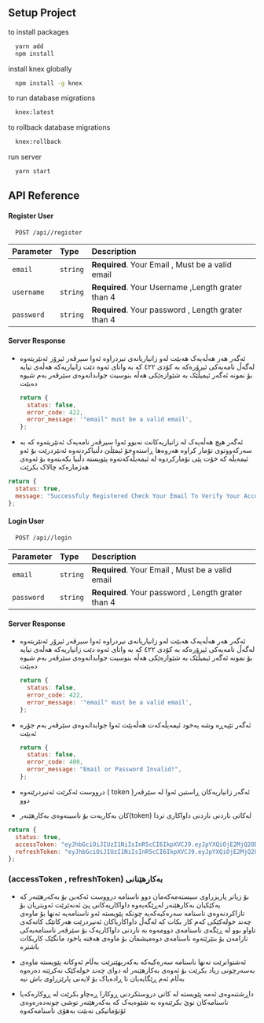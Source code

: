 
## Setup Project

to install packages

```bash
  yarn add
  npm install
```

install knex globally

```bash
  npm install -g knex 
```

to run database migrations

```bash
  knex:latest
```
to rollback database migrations

```bash
  knex:rollback
```

run server

```bash
  yarn start
```




## API Reference

#### Register User

```http
  POST /api//register
```

| Parameter  | Type     | Description                                        |
| :--------- | :------- | :------------------------------------------------- |
| `email`    | `string` | **Required**. Your Email , Must be a valid email   |
| `username` | `string` | **Required**. Your Username ,Length grater than 4  |
| `password` | `string` | **Required**. Your password , Length grater than 4 |

#### Server Response

- ئەگەر هەر هەڵەیەک هەبێت لەو زانیاریانەی نیردراوە ئەوا سیرڤەر ئیرۆر ئەنێریتەوە لەگەڵ نامەیەکی ئیرۆرەکە بە کۆدی ٤٢٢ کە بە واتای ئەوە دێت زانیاریەکە هەڵەی تیایە بۆ نمونە ئەگەر ئیمیڵێک بە شێوازەێکی هەڵە بنوسیت جوابدانەوەی سێرڤەر بەم شیوە دەبێت
  ```javascript
  return {
    status: false,
    error_code: 422,
    error_message: '"email" must be a valid email',
  };
  ```
- ئەگەر هیچ هەڵەیەک لە زانیاریەکانت نەبوو ئەوا سیرڤەر نامەیەک ئەنێریتەوە کە بە سەرکەووتوی تۆمار کراوە هەروەها ڕاستەوخۆ ئیمێڵێ دڵنیاکردنەوە ئەنێردرێت بۆ ئەو ئیمەیڵە کە خۆت پێی تۆمارکردوە لە ئیمەیڵەکەتەوە پێویستە دڵنیا بکەیتەوە بۆ ئەوەی هەژمارەکە چالاک بکرێت

```javascript
return {
  status: true,
  message: "Successfuly Registered Check Your Email To Verify Your Account",
};
```

#### Login User

```http
  POST /api//login
```

| Parameter  | Type     | Description                                        |
| :--------- | :------- | :------------------------------------------------- |
| `email`    | `string` | **Required**. Your Email , Must be a valid email   |
| `password` | `string` | **Required**. Your password , Length grater than 4 |

#### Server Response

- ئەگەر هەر هەڵەیەک هەبێت لەو زانیاریانەی نیردراوە ئەوا سیرڤەر ئیرۆر ئەنێریتەوە لەگەڵ نامەیەکی ئیرۆرەکە بە کۆدی ٤٢٢ کە بە واتای ئەوە دێت زانیاریەکە هەڵەی تیایە بۆ نمونە ئەگەر ئیمیڵێک بە شێوازەێکی هەڵە بنوسیت جوابدانەوەی سێرڤەر بەم شیوە دەبێت

  ```javascript
  return {
    status: false,
    error_code: 422,
    error_message: '"email" must be a valid email',
  };
  ```

- ئەگەر تێپەڕە وشە یەخود ئیمەیڵەکەت هەڵەبێت ئەوا جوابدانەوەی سێرڤەر بەم جۆرە ئەبێت

  ```javascript
  return {
    status: false,
    error_code: 400,
    error_message: "Email or Password Invalid!",
  };
  ```

- درووست ئەکرێت ئەنیردرێنەوە ( token )ئەگەر زانیاریەکان ڕاستبن ئەوا لە سێرڤەر دوو
- کان بەکاریەت بۆ ناسینەوەی بەکارهێنەر(token) لەکاتی ناردنی ناردنی داواکاری تردا

```javascript
return {
  status: true,
  accessToken: "eyJhbGciOiJIUzI1NiIsInR5cCI6IkpXVCJ9.eyJpYXQiOjE2MjQ2ODQ0NDgsImV4cCI6MTYyNDY4NDYyOCwiYXVkIjoiNGE5MmRhZWMtY2JlZi00MjczLThlYmQtY2EyMzJhMDYxYzljIiwiaXNzIjoib25ldHdvLmNvbSJ9.2ArJcg_3qSM-UPea7cl-_Ql8Jc6KRnyh7_mbU8wkWo0",
  refreshToken: "eyJhbGciOiJIUzI1NiIsInR5cCI6IkpXVCJ9.eyJpYXQiOjE2MjQ2ODQ0NDgsImV4cCI6MTYyNTI4OTI0OCwiYXVkIjoiNGE5MmRhZWMtY2JlZi00MjczLThlYmQtY2EyMzJhMDYxYzljIiwiaXNzIjoib25ldHdvLmNvbSJ9.Ifmie3pnC1xKeBx_eYqQHvqjgf3orzGB1H_peMgOevo",
};
```


### (accessToken , refreshToken) بەکارهێنانی 
- بۆ زیاتر پاریزراوی سیستەمەکەمان دوو ناسنامە درووست ئەکەین بۆ بەکەرهێنەر کە یەکێکیان بەکارهێنەر لەڕێگەیەوە داواکاریەکانی پێ ئەنەێرێت ئەویتریان بۆ تازاکردنەوەی ناسنامە سەرەکیەکەیە چونکە پێویستە ئەو ناسنامەیە تەنها بۆ ماوەی چەند خولەکێکی کەم کار بکات کە لەگەڵ داواکاریاکان ئەنیردرێت هەرکاتێک کاتەکەی تاواو بوو لە ڕێگەی ناسنامەی دوومەوە بە ناردنی داواکاریەک بۆ سێرڤەر ناسنامەیەکی تازامەن بۆ بنێرێتەوە ناسنامەی دوەمیشمان بۆ ماوەی هەفتە یاخود مانگێک کاربکات باشترە

- ئەشتوانرێت تەنها ناسنامە سەرەکیەکە بەکەربهێنرێت بەڵام ئەوکاتە پێویستە ماوەی بەسەرچونی زیاد بکرێت بۆ ئەوەی بەکارهێنەر لە دوای چەند خولەکێک نەکرێتە دەرەوە بەڵام ئەم ڕێگایەیان تا ڕادەیاک بۆ لایەنی پارێزراوی باش نیە

- داڕشتنەوەی ئەمە پێویستە لە کاتی دروستکردنی ڕوکارا ڕەچاو بکرێت لە ڕوکارەکەیا ناسنامەکان نوێ بکرێنەوە بە شێوەیەک کە بەکەرهێنەر توشی چونەدەرەوەی ئۆتۆماتیکی نەبێت بەهۆی ناسنامەکەوە


